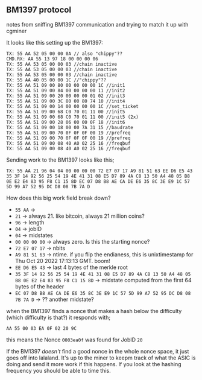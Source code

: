 ## BM1397 protocol
notes from sniffing BM1397 communication and trying to match it up with cgminer

It looks like this setting up the BM1397:
```
TX: 55 AA 52 05 00 00 0A // also "chippy"??
CMD.RX: AA 55 13 97 18 00 00 00 06
TX: 55 AA 53 05 00 00 03 //chain inactive
TX: 55 AA 53 05 00 00 03 //chain inactive
TX: 55 AA 53 05 00 00 03 //chain inactive
TX: 55 AA 40 05 00 00 1C //"chippy"??
TX: 55 AA 51 09 00 80 00 00 00 00 1C //init1
TX: 55 AA 51 09 00 84 00 00 00 00 11 //init2
TX: 55 AA 51 09 00 20 00 00 00 01 02 //init3
TX: 55 AA 51 09 00 3C 80 00 80 74 10 //init4
TX: 55 AA 51 09 00 14 00 00 00 00 1C //set_ticket
TX: 55 AA 51 09 00 68 C0 70 01 11 00 //init5
TX: 55 AA 51 09 00 68 C0 70 01 11 00 //init5 (2x)
TX: 55 AA 51 09 00 28 06 00 00 0F 18 //init6
TX: 55 AA 51 09 00 18 00 00 7A 31 15 //baudrate
TX: 55 AA 51 09 00 70 0F 0F 0F 00 19 //prefreq
TX: 55 AA 51 09 00 70 0F 0F 0F 00 19 //prefreq
TX: 55 AA 51 09 00 08 40 A0 02 25 16 //freqbuf
TX: 55 AA 51 09 00 08 40 A0 02 25 16 //freqbuf
```

Sending work to the BM1397 looks like this;
```
TX: 55 AA 21 96 04 04 00 00 00 00 72 E7 07 17 A9 81 51 63 EE D6 E5 43 35 3F 14 92 56 25 54 19 4E 41 31 08 E5 D7 89 4A C8 13 50 A4 48 05 B8 0E E2 E4 83 95 F8 C1 15 8D EC 07 D8 B8 AE CA DE E6 35 8C 3E E9 1C 57 5D 99 A7 52 95 DC D8 08 7B 7A D
```

How does this big work field break down?

- `55 AA` ->
- `21` -> always 21. like bitcoin, always 21 million coins?
- `96` -> length
- `04` -> jobID
- `04` -> midstates
- `00 00 00 00` -> always zero. Is this the starting nonce?
- `72 E7 07 17` -> nbits
- `A9 81 51 63` -> ntime. if you flip the endianess, this is unixtimestamp for Thu Oct 20 2022 17:13:13 GMT. boom!
- `EE D6 E5 43` -> last 4 bytes of the merkle root
- `35 3F 14 92 56 25 54 19 4E 41 31 08 E5 D7 89 4A C8 13 50 A4 48 05 B8 0E E2 E4 83 95 F8 C1 15 8D` -> midstate computed from the first 64 bytes of the header
- `EC 07 D8 B8 AE CA DE E6 35 8C 3E E9 1C 57 5D 99 A7 52 95 DC D8 08 7B 7A D` -> ?? another midstate?

when the BM1397 finds a nonce that makes a hash below the difficulty (which difficulty is that?) it responds with;
```
AA 55 00 03 EA 0F 02 20 9C
```
this means the Nonce `0003ea0f` was found for JobID `20`

If the BM1397 _doesn't_ find a good nonce in the whole nonce space, it just goes off into lalaland. It's up to the miner to keepm track of what the ASIC is doing and send it more work if this happens. If you look at the hashing frequency you should be able to time this.
